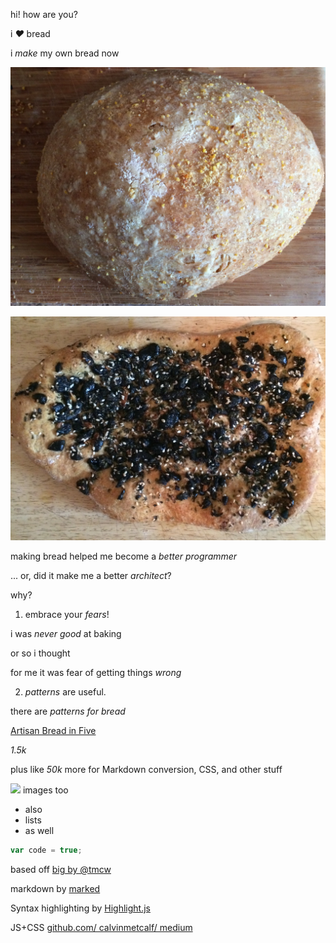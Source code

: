 hi! how are you?

i _♥︎_ bread

i _make_ my own bread now

![](bread-1.jpg)

![](bread-2.jpg)

making bread helped me become a _better programmer_

... or, did it make me a better _architect_?

why?

1) embrace your _fears_!

i was _never good_ at baking

or so i thought

for me it was fear of getting things _wrong_

2) _patterns_ are useful.

there are _patterns for bread_

[Artisan Bread in Five](http://www.artisanbreadinfive.com/)

_1.5k_

plus like _50k_ more for Markdown conversion, CSS, and other stuff

![](http://farm9.staticflickr.com/8527/8680357801_712bc7e350_o.png) images too

* also
* lists
* as well

```javascript
var code = true;
```

based off [big by @tmcw](https://github.com/tmcw/big)

markdown by [marked](https://github.com/chjj/marked)

Syntax highlighting by [Highlight.js](http://softwaremaniacs.org/soft/highlight/en/)

JS+CSS [github.com/ calvinmetcalf/ medium](https://github.com/calvinmetcalf/medium)